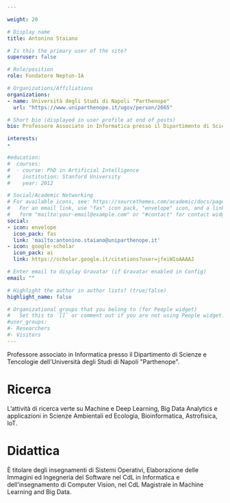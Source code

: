 ```yaml
---

weight: 20

# Display name
title: Antonino Staiano

# Is this the primary user of the site?
superuser: false

# Role/position
role: Fondatore Neptun-IA

# Organizations/Affiliations
organizations:
- name: Università degli Studi di Napoli "Parthenope"
  url: "https://www.uniparthenope.it/ugov/person/2665"

# Short bio (displayed in user profile at end of posts)
bio: Professore Associato in Informatica presso il Dipartimento di Scienze e Tecnologie dell'Università degli Studi di Napoli "Parthenope". Ha conseguito il Dottorato in Informatica (2004) e la Laurea in Scienze dell’Informazione (1998), presso l’Università di Salerno. È responsabile scientifico del progetto “Smart Energy Efficiency Environment for Industry” - PON “Ricerca ed Innovazione” 2014-2020, è membro del Consiglio Direttivo del CINI e Senior Member dell’IEEE. 

interests:
-

#education:
#  courses:
#  - course: PhD in Artificial Intelligence
#    institution: Stanford University
#    year: 2012

# Social/Academic Networking
# For available icons, see: https://sourcethemes.com/academic/docs/page-builder/#icons
#   For an email link, use "fas" icon pack, "envelope" icon, and a link in the
#   form "mailto:your-email@example.com" or "#contact" for contact widget.
social:
- icon: envelope
  icon_pack: fas
  link: 'mailto:antonino.staiano@uniparthenope.it'
- icon: google-scholar
  icon_pack: ai
  link: https://scholar.google.it/citations?user=jfeiWIoAAAAJ

# Enter email to display Gravatar (if Gravatar enabled in Config)
email: ""

# Highlight the author in author lists? (true/false)
highlight_name: false

# Organizational groups that you belong to (for People widget)
#   Set this to `[]` or comment out if you are not using People widget.
#user_groups:
#- Researchers
#- Visitors
---
```


Professore associato in Informatica presso il Dipartimento di Scienze e Tencologie dell'Università degli Studi di Napoli "Parthenope". 

# Ricerca
L’attività di ricerca verte su Machine e Deep Learning, Big Data Analytics e applicazioni in Scienze Ambientali ed Ecologia, Bioinformatica, Astrofisica, IoT.
# Didattica
È titolare degli insegnamenti di Sistemi Operativi, Elaborazione delle Immagini ed Ingegneria del Software nel CdL in Informatica e dell'insegnamento di Computer Vision, nel CdL Magistrale in Machine Learning and Big Data. 
